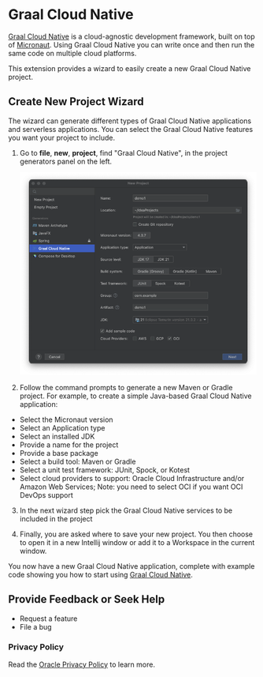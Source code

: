 # Graal Cloud Native

[Graal Cloud Native](https://graal.cloud/) is a cloud-agnostic development framework, built on top of
[Micronaut](https://micronaut.io/). Using Graal Cloud Native you can write once and then run the same code on multiple cloud platforms.

This extension provides a wizard to easily create a new Graal Cloud Native project.

## <a name='gcn-projects-generation-wizard'></a>Create New Project Wizard

The wizard can generate different types of Graal Cloud Native applications and serverless applications. You can select the Graal Cloud Native features you want your project to include.

1. Go to **file**, **new**, **project**, find "Graal Cloud Native", in the project generators panel on the left.

   ![Create New Proct Action](images/create_new_project.png)

2. Follow the command prompts to generate a new Maven or Gradle project. For example, to create a simple Java-based Graal Cloud Native application:
  - Select the Micronaut version
  - Select an Application type
  - Select an installed JDK
  - Provide a name for the project
  - Provide a base package
  - Select a build tool: Maven or Gradle
  - Select a unit test framework: JUnit, Spock, or Kotest
  - Select cloud providers to support: Oracle Cloud Infrastructure and/or Amazon Web Services; Note: you need to select OCI if you want OCI DevOps support 

3. In the next wizard step pick the Graal Cloud Native services to be included in the project

4. Finally, you are asked where to save your new project. You then choose to open it in a new Intellij window or add it to a Workspace in the current window.

You now have a new Graal Cloud Native application, complete with example code showing you how to start using [Graal Cloud Native](https://graal.cloud/).

## <a name='provide-feedback-or-seek-help'></a>Provide Feedback or Seek Help

* Request a feature
* File a bug

### <a name='privacy-policy'></a>Privacy Policy

Read the [Oracle Privacy Policy](https://www.oracle.com/legal/privacy/privacy-policy.html) to learn more.
